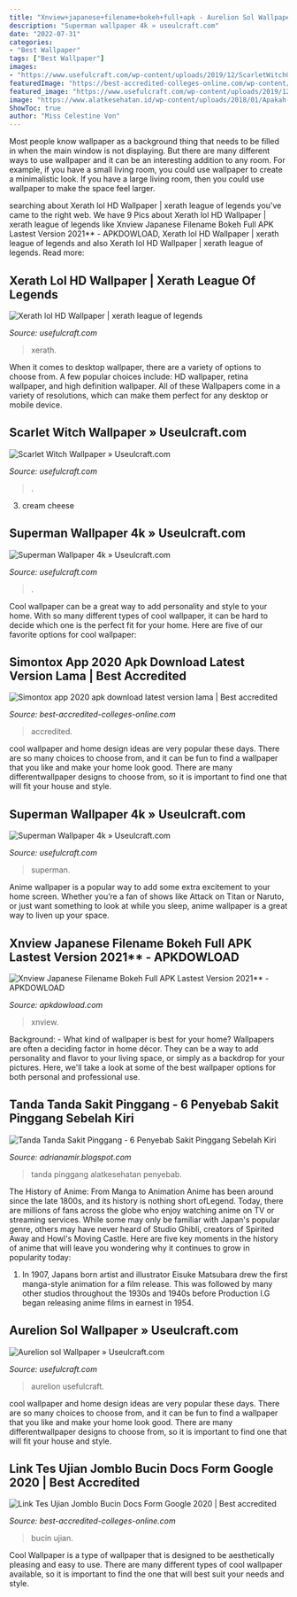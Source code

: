 ```yaml
---
title: "Xnview+japanese+filename+bokeh+full+apk - Aurelion Sol Wallpaper » Useulcraft.com"
description: "Superman wallpaper 4k » useulcraft.com"
date: "2022-07-31"
categories:
- "Best Wallpaper"
tags: ["Best Wallpaper"]
images:
- "https://www.usefulcraft.com/wp-content/uploads/2019/12/ScarletWitch06.jpg"
featuredImage: "https://best-accredited-colleges-online.com/wp-content/uploads/2020/08/Ujian-Jomblo-Bucin.jpg"
featured_image: "https://www.usefulcraft.com/wp-content/uploads/2019/12/Superman04.jpg"
image: "https://www.alatkesehatan.id/wp-content/uploads/2018/01/Apakah-Nyeri-Pinggang-Merupakan-Tanda-Penyakit.jpg"
ShowToc: true
author: "Miss Celestine Von"
---
```



Most people know wallpaper as a background thing that needs to be filled in when the main window is not displaying. But there are many different ways to use wallpaper and it can be an interesting addition to any room. For example, if you have a small living room, you could use wallpaper to create a minimalistic look. If you have a large living room, then you could use wallpaper to make the space feel larger.

	

		
searching about Xerath lol HD Wallpaper | xerath league of legends you've came to the right web. We have 9 Pics about Xerath lol HD Wallpaper | xerath league of legends like Xnview Japanese Filename Bokeh Full APK Lastest Version 2021** - APKDOWLOAD, Xerath lol HD Wallpaper | xerath league of legends and also Xerath lol HD Wallpaper | xerath league of legends. Read more:
		
    
## Xerath Lol HD Wallpaper | Xerath League Of Legends

<img loading=lazy src="https://www.usefulcraft.com/wp-content/uploads/2020/07/Xerath-lol-HD-Wallpaper-16.jpg" onerror="this.onerror=null;this.src='https://tse3.mm.bing.net/th?id=OIP.ue_kbzpiYMWmEvPHlGk8HgHaKL&amp;pid=15.1';" alt="Xerath lol HD Wallpaper | xerath league of legends">

_Source: usefulcraft.com_

>xerath. 

	

When it comes to desktop wallpaper, there are a variety of options to choose from. A few popular choices include: HD wallpaper, retina wallpaper, and high definition wallpaper. All of these Wallpapers come in a variety of resolutions, which can make them perfect for any desktop or mobile device. 

    
## Scarlet Witch Wallpaper » Useulcraft.com

<img loading=lazy src="https://www.usefulcraft.com/wp-content/uploads/2019/12/ScarletWitch06.jpg" onerror="this.onerror=null;this.src='https://tse1.mm.bing.net/th?id=OIP.hCpBZzoyYkdSU54XlAVoOAHaL2&amp;pid=15.1';" alt="Scarlet Witch Wallpaper » Useulcraft.com">

_Source: usefulcraft.com_

>. 

	

3. cream cheese 

    
## Superman Wallpaper 4k » Useulcraft.com

<img loading=lazy src="https://www.usefulcraft.com/wp-content/uploads/2019/12/Superman27.jpg" onerror="this.onerror=null;this.src='https://tse3.mm.bing.net/th?id=OIP.d7QfoYHDzYqLHwEtjohKggHaL2&amp;pid=15.1';" alt="Superman Wallpaper 4k » Useulcraft.com">

_Source: usefulcraft.com_

>. 

	

Cool wallpaper can be a great way to add personality and style to your home. With so many different types of cool wallpaper, it can be hard to decide which one is the perfect fit for your home. Here are five of our favorite options for cool wallpaper: 

    
## Simontox App 2020 Apk Download Latest Version Lama | Best Accredited

<img loading=lazy src="https://best-accredited-colleges-online.com/wp-content/uploads/2020/08/simontox.jpg" onerror="this.onerror=null;this.src='https://tse3.mm.bing.net/th?id=OIP.-tEh1tdMDqeoWhY7CD7PpgHaEo&amp;pid=15.1';" alt="Simontox app 2020 apk download latest version lama | Best accredited">

_Source: best-accredited-colleges-online.com_

>accredited. 

	

cool wallpaper and home design ideas are very popular these days. There are so many choices to choose from, and it can be fun to find a wallpaper that you like and make your home look good. There are many differentwallpaper designs to choose from, so it is important to find one that will fit your house and style.

    
## Superman Wallpaper 4k » Useulcraft.com

<img loading=lazy src="https://www.usefulcraft.com/wp-content/uploads/2019/12/Superman04.jpg" onerror="this.onerror=null;this.src='https://tse4.mm.bing.net/th?id=OIP.0lSo2scNQ2mS0StCpWNQOQHaL2&amp;pid=15.1';" alt="Superman Wallpaper 4k » Useulcraft.com">

_Source: usefulcraft.com_

>superman. 

	

Anime wallpaper is a popular way to add some extra excitement to your home screen. Whether you’re a fan of shows like Attack on Titan or Naruto, or just want something to look at while you sleep, anime wallpaper is a great way to liven up your space.

    
## Xnview Japanese Filename Bokeh Full APK Lastest Version 2021** - APKDOWLOAD

<img loading=lazy src="https://apkdowload.com/wp-content/uploads/2021/07/xnview-japanese-filename-bokeh-apk.jpg" onerror="this.onerror=null;this.src='https://tse4.mm.bing.net/th?id=OIP.qAMJr64s0plRits4VMTX1QAAAA&amp;pid=15.1';" alt="Xnview Japanese Filename Bokeh Full APK Lastest Version 2021** - APKDOWLOAD">

_Source: apkdowload.com_

>xnview. 

	

Background: - What kind of wallpaper is best for your home?
Wallpapers are often a deciding factor in home décor. They can be a way to add personality and flavor to your living space, or simply as a backdrop for your pictures. Here, we'll take a look at some of the best wallpaper options for both personal and professional use.

    
## Tanda Tanda Sakit Pinggang - 6 Penyebab Sakit Pinggang Sebelah Kiri

<img loading=lazy src="https://www.alatkesehatan.id/wp-content/uploads/2018/01/Apakah-Nyeri-Pinggang-Merupakan-Tanda-Penyakit.jpg" onerror="this.onerror=null;this.src='https://tse3.mm.bing.net/th?id=OIP.atPQvNZD-d2EosW2t9C9WgHaCi&amp;pid=15.1';" alt="Tanda Tanda Sakit Pinggang - 6 Penyebab Sakit Pinggang Sebelah Kiri">

_Source: adrianamir.blogspot.com_

>tanda pinggang alatkesehatan penyebab. 

	

The History of Anime: From Manga to Animation
Anime has been around since the late 1800s, and its history is nothing short ofLegend. Today, there are millions of fans across the globe who enjoy watching anime on TV or streaming services. While some may only be familiar with Japan's popular genre, others may have never heard of Studio Ghibli, creators of Spirited Away and Howl's Moving Castle. Here are five key moments in the history of anime that will leave you wondering why it continues to grow in popularity today:
1) In 1907, Japans born artist and illustrator Eisuke Matsubara drew the first manga-style animation for a film release. This was followed by many other studios throughout the 1930s and 1940s before Production I.G began releasing anime films in earnest in 1954.

    
## Aurelion Sol Wallpaper » Useulcraft.com

<img loading=lazy src="https://www.usefulcraft.com/wp-content/uploads/2019/12/Aurelion-sol-3.jpg" onerror="this.onerror=null;this.src='https://tse2.mm.bing.net/th?id=OIP.EO1JMsPp9AUiAJ_1dmPYfAAAAA&amp;pid=15.1';" alt="Aurelion sol Wallpaper » Useulcraft.com">

_Source: usefulcraft.com_

>aurelion usefulcraft. 

	

cool wallpaper and home design ideas are very popular these days. There are so many choices to choose from, and it can be fun to find a wallpaper that you like and make your home look good. There are many differentwallpaper designs to choose from, so it is important to find one that will fit your house and style.

    
## Link Tes Ujian Jomblo Bucin Docs Form Google 2020 | Best Accredited

<img loading=lazy src="https://best-accredited-colleges-online.com/wp-content/uploads/2020/08/Ujian-Jomblo-Bucin.jpg" onerror="this.onerror=null;this.src='https://tse2.mm.bing.net/th?id=OIP.oeYSYcF9idrI5wML-GFMJQHaEo&amp;pid=15.1';" alt="Link Tes Ujian Jomblo Bucin Docs Form Google 2020 | Best accredited">

_Source: best-accredited-colleges-online.com_

>bucin ujian. 

	

Cool Wallpaper is a type of wallpaper that is designed to be aesthetically pleasing and easy to use. There are many different types of cool wallpaper available, so it is important to find the one that will best suit your needs and style.


